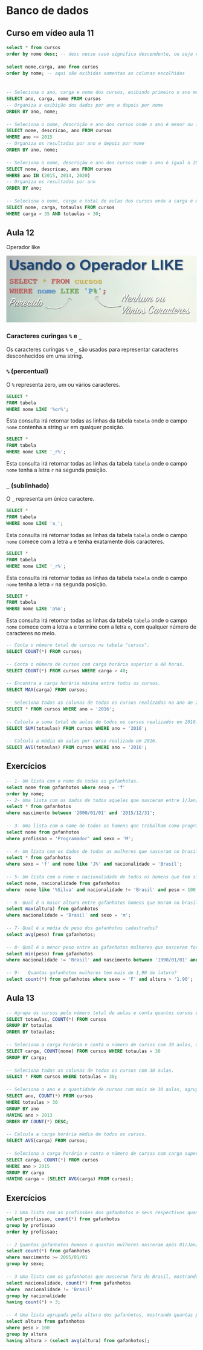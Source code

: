 # Banco de dados

## Curso em vídeo aula 11

~~~Sql
select * from cursos
order by nome desc; -- desc nesse caso significa descendente, ou seja começar de trás pra frente, se eu colocar asc ou não colocar nada ele vai começar na ordem crescente

select nome,carga, ano from cursos
order by nome; -- aqui são exibidas somentas as colunas escolhidas 


-- Seleciona o ano, carga e nome dos cursos, exibindo primeiro o ano mesmo que no cadastro nome e carga venham antes
SELECT ano, carga, nome FROM cursos 
-- Organiza a exibição dos dados por ano e depois por nome
ORDER BY ano, nome;

-- Seleciona o nome, descrição e ano dos cursos onde o ano é menor ou igual a 2015
SELECT nome, descricao, ano FROM cursos 
WHERE ano <= 2015 
-- Organiza os resultados por ano e depois por nome
ORDER BY ano, nome;

-- Seleciona o nome, descrição e ano dos cursos onde o ano é igual a 2015, 2014 ou 2020
SELECT nome, descricao, ano FROM cursos 
WHERE ano IN (2015, 2014, 2020) 
-- Organiza os resultados por ano
ORDER BY ano;

-- Seleciona o nome, carga e total de aulas dos cursos onde a carga é maior que 35 e o total de aulas é menor que 30
SELECT nome, carga, totaulas FROM cursos 
WHERE carga > 35 AND totaulas < 30;

~~~

## Aula 12

Operador like

![Alt text](image-2.png)

### Caracteres curingas `%` e `_`

Os caracteres curingas `%` e `_` são usados para representar caracteres desconhecidos em uma string.

### `%` (percentual)

O `%` representa zero, um ou vários caracteres.

```sql
SELECT *
FROM tabela
WHERE nome LIKE '%or%';
```

Esta consulta irá retornar todas as linhas da tabela `tabela` onde o campo `nome` contenha a string `or` em qualquer posição.

```sql
SELECT *
FROM tabela
WHERE nome LIKE '_r%';
```

Esta consulta irá retornar todas as linhas da tabela `tabela` onde o campo `nome` tenha a letra `r` na segunda posição.

### `_` (sublinhado)

O `_` representa um único caractere.

```sql
SELECT *
FROM tabela
WHERE nome LIKE 'a_';
```

Esta consulta irá retornar todas as linhas da tabela `tabela` onde o campo `nome` comece com a letra `a` e tenha exatamente dois caracteres.

```sql
SELECT *
FROM tabela
WHERE nome LIKE '_r%';
```

Esta consulta irá retornar todas as linhas da tabela `tabela` onde o campo `nome` tenha a letra `r` na segunda posição.

```sql
SELECT *
FROM tabela
WHERE nome LIKE 'a%o';
```

Esta consulta irá retornar todas as linhas da tabela `tabela` onde o campo `nome` comece com a letra `a` e termine com a letra `o`, com qualquer número de caracteres no meio.


```sql
-- Conta o número total de cursos na tabela "cursos".
SELECT COUNT(*) FROM cursos;

-- Conta o número de cursos com carga horária superior a 40 horas.
SELECT COUNT(*) FROM cursos WHERE carga > 40;

-- Encontra a carga horária máxima entre todos os cursos.
SELECT MAX(carga) FROM cursos;

-- Seleciona todas as colunas de todos os cursos realizados no ano de 2016.
SELECT * FROM cursos WHERE ano = '2016';

-- Calcula a soma total de aulas de todos os cursos realizados em 2016.
SELECT SUM(totaulas) FROM cursos WHERE ano = '2016';

-- Calcula a média de aulas por curso realizado em 2016.
SELECT AVG(totaulas) FROM cursos WHERE ano = '2016';
```

## Exercícios

~~~Sql
-- 1- Um lista com o nome de todas as gafanhotas.
select nome from gafanhotos where sexo = 'f'
order by nome;
-- 2- Uma lista com os dados de todos aqueles que nasceram entre 1/Jan/200 e 31/Dez/2015?
select * from gafanhotos 
where nascimento between '2000/01/01' and '2015/12/31'; 

-- 3- Uma lista com o nome de todos os homens que trabalham como programadores?
select nome from gafanhotos
where profissao = 'Programador' and sexo = 'M';

-- 4- Um lista com os dados de todas as mulheres que nasceram no brasil e que tem seu nome iniciando com a letra J?
select * from gafanhotos
where sexo = 'f' and nome like 'J%' and nacionalidade = 'Brasil';

-- 5- Um lista com o nome e nacionalidade de todos os homens que tem silva no nome, não nasceram no brasil e pesam menos de 100kg?
select nome, nacionalidade from gafanhotos
where  nome like '%Silva' and nacionalidade != 'Brasil' and peso < 100;

-- 6- Qual é a maior altura entre gafanhotos homens que moram no brasil?
select max(altura) from gafanhotos
where nacionalidade = 'Brasil' and sexo = 'm';

-- 7- Qual é a média de peso dos gafanhotos cadastrados?
select avg(peso) from gafanhotos;

-- 8- Qual é o menor peso entre as gafanhotos mulheres que nasceram fora do brasil e entre 01/jan/1990 e 31/dez/2000?
select min(peso) from gafanhotos
where nacionalidade != 'Brasil' and nascimento between '1990/01/01' and '2000/12/31' and sexo = 'F';

-- 9-	Quantas gafanhotos mulheres tem mais de 1,90 de latura?
select count(*) from gafanhotos where sexo = 'F' and altura > '1.90';
~~~

## Aula 13

```sql
-- Agrupa os cursos pelo número total de aulas e conta quantos cursos existem em cada grupo, ordenando o resultado pelo número de aulas.
SELECT totaulas, COUNT(*) FROM cursos
GROUP BY totaulas
ORDER BY totaulas;

-- Seleciona a carga horária e conta o número de cursos com 30 aulas, agrupando pelo valor da carga horária.
SELECT carga, COUNT(nome) FROM cursos WHERE totaulas = 30
GROUP BY carga;

-- Seleciona todas as colunas de todos os cursos com 30 aulas.
SELECT * FROM cursos WHERE totaulas = 30;

-- Seleciona o ano e a quantidade de cursos com mais de 30 aulas, agrupando pelo ano, filtrando apenas os anos após 2013 e ordenando pelo número de cursos em ordem decrescente.
SELECT ano, COUNT(*) FROM cursos
WHERE totaulas > 30
GROUP BY ano
HAVING ano > 2013
ORDER BY COUNT(*) DESC;

-- Calcula a carga horária média de todos os cursos.
SELECT AVG(carga) FROM cursos;

-- Seleciona a carga horária e conta o número de cursos com carga superior à média, considerando apenas os cursos realizados após 2015.
SELECT carga, COUNT(*) FROM cursos
WHERE ano > 2015
GROUP BY carga
HAVING carga > (SELECT AVG(carga) FROM cursos);
```

## Exercícios
~~~Sql
-- 1 Uma lista com as profissões dos gafanhotos e seus respectivos quantitativos.
select profissao, count(*) from gafanhotos
group by profissao
order by profissao;

-- 2 Quantos gafanhotos homens e quantas mulheres nasceram após 01/Jan/2005?
select count(*) from gafanhotos
where nascimento >= 2005/01/01
group by sexo;

-- 3 Uma lista com os gafanhotos que nasceram fora do Brasil, mostrando o país de origem e o total de pessoas nascidas lá. Só nos interessam os países que tiverem mais de 3 gafanhotos com essa nacionalidade.
select nacionalidade, count(*) from gafanhotos
where  nacionalidade != 'Brasil' 
group by nacionalidade
having count(*) > 3;

-- 4 Uma lista agrupada pela altura dos gafanhotos, mostrando quantas pessoas pesam maisde 100Kg e que estão acima da média de altura de todos os cadastrados.
select altura from gafanhotos
where peso > 100
group by altura
having altura > (select avg(altura) from gafanhotos);
~~~